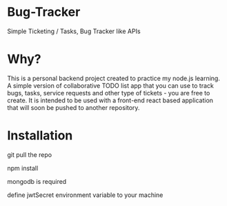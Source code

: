 # Bug-Tracker
Simple Ticketing / Tasks, Bug Tracker like APIs

# Why?
This is a personal backend project created to practice my node.js learning. 
A simple version of collaborative TODO list app that you can use to track bugs, tasks, service requests and other type of tickets - you are free to create. 
It is intended to be used with a front-end react based application that will soon be pushed to another repository.

# Installation
git pull the repo

npm install

mongodb is required

define jwtSecret environment variable to your machine
